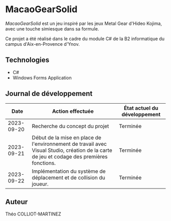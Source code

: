 # MacaoGearSolid

*MacaoGearSolid* est un jeu inspiré par les jeux Metal Gear d'Hideo Kojima, avec une touche simiesque dans sa formule.

Ce projet a été réalisé dans le cadre du module C# de la B2 informatique du campus d'Aix-en-Provence d'Ynov.

## Technologies

- C#
- Windows Forms Application

## Journal de développement

| Date       | Action effectuée                         | État actuel du développement     |
|------------|------------------------------------------|----------------------------------|
| 2023-09-20 | Recherche du concept du projet		| Terminée                         |
| 2023-09-21 | Début de la mise en place de l'environnement de travail avec Visual Studio, création de la carte de jeu et codage des premières fonctions. | Terminée                         |
| 2023-09-22 | Implémentation du système de déplacement et de collision du joueur. | Terminée                         |

## Auteur

Théo COLLIOT-MARTINEZ

